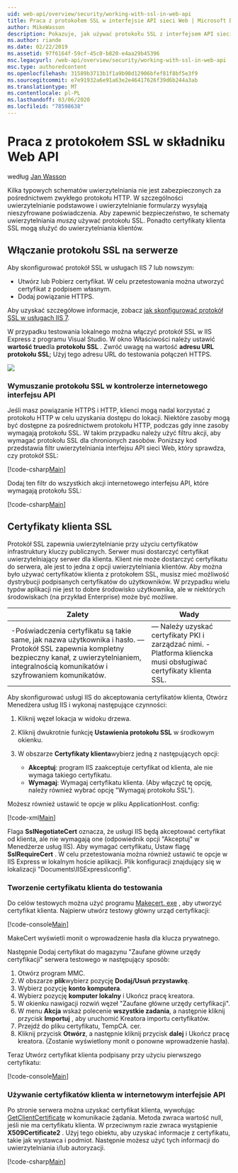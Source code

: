 ```yaml
---
uid: web-api/overview/security/working-with-ssl-in-web-api
title: Praca z protokołem SSL w interfejsie API sieci Web | Microsoft Docs
author: MikeWasson
description: Pokazuje, jak używać protokołu SSL z interfejsem API sieci Web ASP.NET, w tym przy użyciu certyfikatów klienta SSL.
ms.author: riande
ms.date: 02/22/2019
ms.assetid: 97f6164f-59cf-45c0-b820-e4aa29b45396
msc.legacyurl: /web-api/overview/security/working-with-ssl-in-web-api
msc.type: authoredcontent
ms.openlocfilehash: 31589b3713b1f1a9b98d12906bfef81f8bf5e3f9
ms.sourcegitcommit: e7e91932a6e91a63e2e46417626f39d6b244a3ab
ms.translationtype: MT
ms.contentlocale: pl-PL
ms.lasthandoff: 03/06/2020
ms.locfileid: "78598638"
---
```

# <a name="working-with-ssl-in-web-api"></a>Praca z protokołem SSL w składniku Web API

według [Jan Wasson](https://github.com/MikeWasson)

Kilka typowych schematów uwierzytelniania nie jest zabezpieczonych za pośrednictwem zwykłego protokołu HTTP. W szczególności uwierzytelnianie podstawowe i uwierzytelnianie formularzy wysyłają nieszyfrowane poświadczenia. Aby zapewnić bezpieczeństwo, te schematy uwierzytelniania *muszą* używać protokołu SSL. Ponadto certyfikaty klienta SSL mogą służyć do uwierzytelniania klientów.

## <a name="enabling-ssl-on-the-server"></a>Włączanie protokołu SSL na serwerze

Aby skonfigurować protokół SSL w usługach IIS 7 lub nowszym:

- Utwórz lub Pobierz certyfikat. W celu przetestowania można utworzyć certyfikat z podpisem własnym.
- Dodaj powiązanie HTTPS.

Aby uzyskać szczegółowe informacje, zobacz [jak skonfigurować protokół SSL w usługach IIS 7](https://www.iis.net/learn/manage/configuring-security/how-to-set-up-ssl-on-iis).

W przypadku testowania lokalnego można włączyć protokół SSL w IIS Express z programu Visual Studio. W okno Właściwości należy ustawić **wartość true**dla **protokołu SSL** . Zwróć uwagę na wartość **adresu URL protokołu SSL**; Użyj tego adresu URL do testowania połączeń HTTPS.

![](working-with-ssl-in-web-api/_static/image1.png)

### <a name="enforcing-ssl-in-a-web-api-controller"></a>Wymuszanie protokołu SSL w kontrolerze internetowego interfejsu API

Jeśli masz powiązanie HTTPS i HTTP, klienci mogą nadal korzystać z protokołu HTTP w celu uzyskania dostępu do lokacji. Niektóre zasoby mogą być dostępne za pośrednictwem protokołu HTTP, podczas gdy inne zasoby wymagają protokołu SSL. W takim przypadku należy użyć filtru akcji, aby wymagać protokołu SSL dla chronionych zasobów. Poniższy kod przedstawia filtr uwierzytelniania interfejsu API sieci Web, który sprawdza, czy protokół SSL:

[!code-csharp[Main](working-with-ssl-in-web-api/samples/sample1.cs)]

Dodaj ten filtr do wszystkich akcji internetowego interfejsu API, które wymagają protokołu SSL:

[!code-csharp[Main](working-with-ssl-in-web-api/samples/sample2.cs)]

## <a name="ssl-client-certificates"></a>Certyfikaty klienta SSL

Protokół SSL zapewnia uwierzytelnianie przy użyciu certyfikatów infrastruktury kluczy publicznych. Serwer musi dostarczyć certyfikat uwierzytelniający serwer dla klienta. Klient nie może dostarczyć certyfikatu do serwera, ale jest to jedna z opcji uwierzytelniania klientów. Aby można było używać certyfikatów klienta z protokołem SSL, musisz mieć możliwość dystrybucji podpisanych certyfikatów do użytkowników. W przypadku wielu typów aplikacji nie jest to dobre środowisko użytkownika, ale w niektórych środowiskach (na przykład Enterprise) może być możliwe.

| Zalety | Wady |
| --- | --- |
| -Poświadczenia certyfikatu są takie same, jak nazwa użytkownika i hasło. — Protokół SSL zapewnia kompletny bezpieczny kanał, z uwierzytelnianiem, integralnością komunikatów i szyfrowaniem komunikatów. | — Należy uzyskać certyfikaty PKI i zarządzać nimi. -Platforma kliencka musi obsługiwać certyfikaty klienta SSL. |

Aby skonfigurować usługi IIS do akceptowania certyfikatów klienta, Otwórz Menedżera usług IIS i wykonaj następujące czynności:

1. Kliknij węzeł lokacja w widoku drzewa.
2. Kliknij dwukrotnie funkcję **Ustawienia protokołu SSL** w środkowym okienku.
3. W obszarze **Certyfikaty klienta**wybierz jedną z następujących opcji: 

    - **Akceptuj**: program IIS zaakceptuje certyfikat od klienta, ale nie wymaga takiego certyfikatu.
    - **Wymagaj**: Wymagaj certyfikatu klienta. (Aby włączyć tę opcję, należy również wybrać opcję "Wymagaj protokołu SSL").

Możesz również ustawić te opcje w pliku ApplicationHost. config:

[!code-xml[Main](working-with-ssl-in-web-api/samples/sample3.xml)]

Flaga **SslNegotiateCert** oznacza, że usługi IIS będą akceptować certyfikat od klienta, ale nie wymagają one (odpowiednik opcji "Akceptuj" w Menedżerze usług IIS). Aby wymagać certyfikatu, Ustaw flagę **SslRequireCert** . W celu przetestowania można również ustawić te opcje w IIS Express w lokalnym hoście aplikacji. Plik konfiguracji znajdujący się w lokalizacji "Documents\IISExpress\config".

### <a name="creating-a-client-certificate-for-testing"></a>Tworzenie certyfikatu klienta do testowania

Do celów testowych można użyć programu [Makecert. exe](/windows/desktop/SecCrypto/makecert) , aby utworzyć certyfikat klienta. Najpierw utwórz testowy główny urząd certyfikacji:

[!code-console[Main](working-with-ssl-in-web-api/samples/sample4.cmd)]

MakeCert wyświetli monit o wprowadzenie hasła dla klucza prywatnego.

Następnie Dodaj certyfikat do magazynu "Zaufane główne urzędy certyfikacji" serwera testowego w następujący sposób:

1. Otwórz program MMC.
2. W obszarze **plik**wybierz pozycję **Dodaj/Usuń przystawkę**.
3. Wybierz pozycję **konto komputera**.
4. Wybierz pozycję **komputer lokalny** i Ukończ pracę kreatora.
5. W okienku nawigacji rozwiń węzeł "Zaufane główne urzędy certyfikacji".
6. W menu **Akcja** wskaż polecenie **wszystkie zadania**, a następnie kliknij przycisk **Importuj** , aby uruchomić Kreatora importu certyfikatów.
7. Przejdź do pliku certyfikatu, TempCA. cer.
8. Kliknij przycisk **Otwórz**, a następnie kliknij przycisk **dalej** i Ukończ pracę kreatora. (Zostanie wyświetlony monit o ponowne wprowadzenie hasła).

Teraz Utwórz certyfikat klienta podpisany przy użyciu pierwszego certyfikatu:

[!code-console[Main](working-with-ssl-in-web-api/samples/sample5.cmd)]

### <a name="using-client-certificates-in-web-api"></a>Używanie certyfikatów klienta w internetowym interfejsie API

Po stronie serwera można uzyskać certyfikat klienta, wywołując [GetClientCertificate](https://msdn.microsoft.com/library/system.net.http.httprequestmessageextensions.getclientcertificate.aspx) w komunikacie żądania. Metoda zwraca wartość null, jeśli nie ma certyfikatu klienta. W przeciwnym razie zwraca wystąpienie **X509Certificate2** . Użyj tego obiektu, aby uzyskać informacje z certyfikatu, takie jak wystawca i podmiot. Następnie możesz użyć tych informacji do uwierzytelniania i/lub autoryzacji.

[!code-csharp[Main](working-with-ssl-in-web-api/samples/sample6.cs)]
